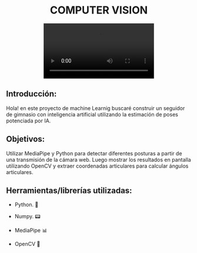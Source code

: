 # <h1 align=center> **COMPUTER VISION** </h1>

<p align="center">
<video src="https://github.com/LeoBalleis/Computer-Vision-estimaci-n-de-poses-/assets/104478440/31579f6a-90be-4a3f-a15a-3ed14cfe13bf"   
>



## Introducción:

Hola! en este proyecto de machine Learnig buscaré construir un seguidor de gimnasio con inteligencia artificial utilizando la estimación de poses potenciada por IA.

## Objetivos: 
Utilizar MediaPipe y Python para detectar diferentes posturas a partir de una transmisión de la cámara web. Luego mostrar los resultados en pantalla utilizando OpenCV y extraer coordenadas articulares para calcular ángulos articulares.







## Herramientas/librerías utilizadas:

+ Python. 🐍

+ Numpy. 📟

+ MediaPipe 📊

+ OpenCV 🤖




